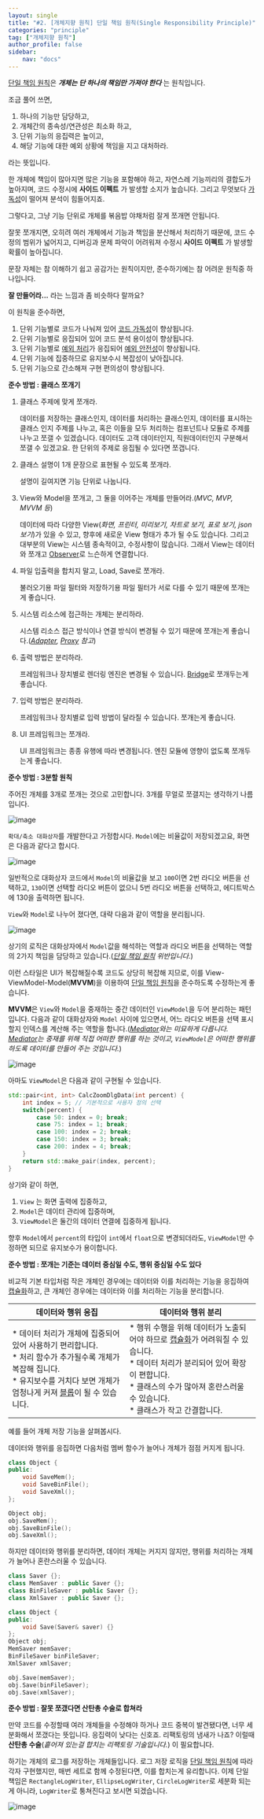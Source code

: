 ```yaml
---
layout: single
title: "#2. [개체지향 원칙] 단일 책임 원칙(Single Responsibility Principle)"
categories: "principle"
tag: ["개체지향 원칙"]
author_profile: false
sidebar: 
    nav: "docs"
---
```


[단일 책임 원칙](https://tango1202.github.io/principle/principle-single-responsibility/)은 ***개체는 단 하나의 책임만 가져야 한다*** 는 원칙입니다.

조금 풀어 쓰면,

1. 하나의 기능만 담당하고, 
2. 개체간의 종속성/연관성은 최소화 하고,
3. 단위 기능의 응집력은 높이고,
4. 해당 기능에 대한 예외 상황에 책임을 지고 대처하라.

라는 뜻입니다.

한 개체에 책임이 많아지면 많은 기능을 포함해야 하고, 자연스레 기능끼리의 결합도가 높아지며, 코드 수정시에 **사이드 이펙트** 가 발생할 소지가 높습니다. 그리고 무엇보다 [가독성](https://tango1202.github.io/principle/principle-practices/#%EC%A2%8B%EC%9D%80-%EC%BD%94%EB%93%9C-%EC%BD%94%EB%93%9C-%EA%B0%80%EB%8F%85%EC%84%B1code-readability)이 떨어져 분석이 힘들어지죠.

그렇다고, 그냥 기능 단위로 개체를 볶음밥 야채처럼 잘게 쪼개면 안됩니다.

잘못 쪼개지면, 오히려 여러 개체에서 기능과 책임을 분산해서 처리하기 때문에, 코드 수정의 범위가 넓어지고, 디버깅과 문제 파악이 어려워져 수정시 **사이드 이펙트** 가 발생할 확률이 높아집니다.

문장 자체는 참 이해하기 쉽고 공감가는 원칙이지만, 준수하기에는 참 어려운 원칙중 하나입니다.

**잘 만들어라...** 라는 느낌과 좀 비슷하다 랄까요?

이 원칙을 준수하면,

1. 단위 기능별로 코드가 나눠져 있어 [코드 가독성](https://tango1202.github.io/principle/principle-practices/#%EC%A2%8B%EC%9D%80-%EC%BD%94%EB%93%9C-%EC%BD%94%EB%93%9C-%EA%B0%80%EB%8F%85%EC%84%B1code-readability)이 향상됩니다.
2. 단위 기능별로 응집되어 있어 코드 분석 용이성이 향상됩니다.
3. 단위 기능별로 [예외 처리](https://tango1202.github.io/legacy-cpp-exception/legacy-cpp-exception-mechanism/)가 응집되어 [예외 안전성](https://tango1202.github.io/legacy-cpp-exception/legacy-cpp-exception-safe/)이 향상됩니다.
4. 단위 기능에 집중하므로 유지보수시 복잡성이 낮아집니다.
5. 단위 기능으로 간소해져 구현 편의성이 향상됩니다.

**준수 방법 : 클래스 쪼개기**

1. 클래스 주제에 맞게 쪼개라.
    
    데이터를 저장하는 클래스인지, 데이터를 처리하는 클래스인지, 데이터를 표시하는 클래스 인지 주제를 나누고, 혹은 이들을 모두 처리하는 컴포넌트나 모듈로 주제를 나누고 쪼갤 수 있겠습니다. 데이터도 고객 데이터인지, 직원데이터인지 구분해서 쪼갤 수 있겠고요. 한 단위의 주제로 응집될 수 있다면 쪼갭니다.

2. 클래스 설명이 1개 문장으로 표현될 수 있도록 쪼개라.
    
    설명이 길여지면 기능 단위로 나눕니다.

3. View와 Model을 쪼개고, 그 둘을 이어주는 개체를 만들어라.(*MVC, MVP, MVVM 등*)
    
    데이터에 따라 다양한 View(*화면, 프린터, 미리보기, 차트로 보기, 표로 보기, json 보기*)가 있을 수 있고, 향후에 새로운 View 형태가 추가 될 수도 있습니다. 그리고 대부분의 View는 시스템 종속적이고, 수정사항이 많습니다. 그래서 View는 데이터와 쪼개고 [Observer](https://tango1202.github.io/pattern/pattern-observer/)로 느슨하게 연결합니다.

4. 파일 입출력을 합치지 말고, Load, Save로 쪼개라. 

    불러오기용 파일 필터와 저장하기용 파일 필터가 서로 다를 수 있기 때문에 쪼개는게 좋습니다.

5. 시스템 리소스에 접근하는 개체는 분리하라.
    
    시스템 리소스 접근 방식이나 연결 방식이 변경될 수 있기 때문에 쪼개는게 좋습니다.(*[Adapter](https://tango1202.github.io/pattern/pattern-adapter/), [Proxy](https://tango1202.github.io/pattern/pattern-proxy/) 참고*)

6. 출력 방법은 분리하라.
    
    프레임워크나 장치별로 렌더링 엔진은 변경될 수 있습니다. [Bridge](https://tango1202.github.io/pattern/pattern-bridge/)로 쪼개두는게 좋습니다.

7. 입력 방법은 분리하라.
    
    프레임워크나 장치별로 입력 방법이 달라질 수 있습니다. 쪼개는게 좋습니다.

8. UI 프레임워크는 쪼개라.

    UI 프레임워크는 종종 유행에 따라 변경됩니다. 엔진 모듈에 영향이 없도록 쪼개두는게 좋습니다.

**준수 방법 : 3분할 원칙**

주어진 개체를 3개로 쪼개는 것으로 고민합니다.
3개를 무얼로 쪼갤지는 생각하기 나름입니다.

![image](https://github.com/tango1202/tango1202.github.io/assets/133472501/038760bc-dab7-4874-b580-546e87714129)

`확대/축소 대화상자`를 개발한다고 가정합시다. `Model`에는 비율값이 저장되겠고요, 화면은 다음과 같다고 합시다.

![image](https://github.com/tango1202/tango1202.github.io/assets/133472501/8d511cbc-d698-444e-8794-12edb88aaba8)

일반적으로 대화상자 코드에서 `Model`의 비율값을 보고 `100`이면 2번 라디오 버튼을 선택하고, `130`이면 선택할 라디오 버튼이 없으니 5번 라디오 버튼을 선택하고, 에디트박스에 130을 출력하면 됩니다.

`View`와 `Model`로 나누어 졌다면, 대략 다음과 같이 역할을 분리됩니다.

![image](https://github.com/tango1202/tango1202.github.io/assets/133472501/af257ec7-ef94-4377-b09d-26050b62901a)

상기의 로직은 대화상자에서 `Model`값을 해석하는 역할과 라디오 버튼을 선택하는 역할의 2가지 책임을 담당하고 있습니다.(*[단일 책임 원칙](https://tango1202.github.io/principle/principle-single-responsibility/) 위반입니다.*) 

이런 스타일은 UI가 복잡해질수록 코드도 상당히 복잡해 지므로, 이를 View-ViewModel-Model(**MVVM**)을 이용하여 [단일 책임 원칙](https://tango1202.github.io/principle/principle-single-responsibility/)을 준수하도록 수정하는게 좋습니다.

**MVVM**은 `View`와 `Model`을 중재하는 중간 데이터인 `ViewModel`을 두어 분리하는 패턴입니다.
다음과 같이 대화상자와 `Model` 사이에 있으면서, 어느 라디오 버튼을 선택 표시할지 인덱스를 계산해 주는 역할을 합니다.(*[Mediator](https://tango1202.github.io/pattern/pattern-mediator/)와는 미묘하게 다릅니다. [Mediator](https://tango1202.github.io/pattern/pattern-mediator/)는 중재를 위해 직접 어떠한 행위를 하는 것이고, `ViewModel`은 어떠한 행위를 하도록 데이터를 만들어 주는 것입니다.*)

![image](https://github.com/tango1202/tango1202.github.io/assets/133472501/54a4e196-32c8-4640-8adb-1136eb4c6249)

아마도 `ViewModel`은 다음과 같이 구현될 수 있습니다. 

```cpp
std::pair<int, int> CalcZoomDlgData(int percent) {
    int index = 5; // 기본적으로 사용자 정의 선택
    switch(percent) {
        case 50: index = 0; break;
        case 75: index = 1; break;
        case 100: index = 2; break;
        case 150: index = 3; break;
        case 200: index = 4; break;
    }
    return std::make_pair(index, percent);
}
```

상기와 같이 하면, 

1. `View` 는 화면 출력에 집중하고, 
2. `Model`은 데이터 관리에 집중하며,
3. `ViewModel`은 둘간의 데이터 연결에 집중하게 됩니다. 

향후 `Model`에서 `percent`의 타입이 `int`에서 `float`으로 변경되더라도, `ViewModel`만 수정하면 되므로 유지보수가 용이합니다. 

**준수 방법 : 쪼개는 기준는 데이터 중심일 수도, 행위 중심일 수도 있다**

비교적 기본 타입처럼 작은 개체인 경우에는 데이터와 이를 처리하는 기능을 응집하여 [캡슐화](https://tango1202.github.io/principle/principle-encapsulation/)하고, 큰 개체인 경우에는 데이터와 이를 처리하는 기능을 분리합니다.

|데이터와 행위 응집|데이터와 행위 분리|
|--|--|
|* 데이터 처리가 개체에 집중되어 있어 사용하기 편리합니다.<br/>* 처리 함수가 추가될수록 개체가 복잡해 집니다.<br/>* 유지보수를 거치다 보면 개체가 엄청나게 커져 [블롭](https://tango1202.github.io/principle/principle-anti-pattern/#%EB%82%98%EC%81%9C-%EC%BD%94%EB%94%A9-%EA%B4%80%ED%96%89-%EB%B8%94%EB%A1%ADthe-blob)이 될 수 있습니다.|* 행위 수행을 위해 데이터가 노출되어야 하므로 [캡슐화](https://tango1202.github.io/principle/principle-encapsulation/)가 어려워질 수 있습니다.<br/>* 데이터 처리가 분리되어 있어 확장이 편합니다.<br/>* 클래스의 수가 많아져 혼란스러울 수 있습니다.<br/>* 클래스가 작고 간결합니다.|

예를 들어 개체 저장 기능을 살펴봅시다.

데이터와 행위를 응집하면 다음처럼 멤버 함수가 늘어나 개체가 점점 커지게 됩니다.

```cpp
class Object {
public:
    void SaveMem();
    void SaveBinFile();
    void SaveXml();
};

Object obj;
obj.SaveMem();
obj.SaveBinFile();
obj.SaveXml();
```

하지만 데이터와 행위를 분리하면, 데이터 개체는 커지지 않지만, 행위를 처리하는 개체가 늘어나 혼란스러울 수 있습니다.

```cpp
class Saver {};
class MemSaver : public Saver {};
class BinFileSaver : public Saver {};
class XmlSaver : public Saver {};

class Object {
public:
    void Save(Saver& saver) {}
};
Object obj;
MemSaver memSaver;
BinFileSaver binFileSaver;
XmlSaver xmlSaver;

obj.Save(memSaver);
obj.Save(binFileSaver);
obj.Save(xmlSaver);
```

**준수 방법 : 잘못 쪼갰다면 산탄총 수술로 합쳐라**

만약 코드를 수정할때 여러 개체들을 수정해야 하거나 코드 중복이 발견됐다면, 너무 세분화해서 쪼갰다는 뜻입니다. 응집력이 낮다는 신호죠. 리팩토링의 냄새가 나죠? 이럴때 **산탄총 수술**(*흩어져 있는걸 합치는 리팩토링 기술입니다.*) 이 필요합니다.

하기는 개체의 로그를 저장하는 개체들입니다. 로그 저장 로직을 [단일 책임 원칙](https://tango1202.github.io/principle/principle-single-responsibility/)에 따라 각자 구현했지만, 매번 세트로 함께 수정된다면, 이를 합치는게 유리합니다. 이제 단일 책임은 `RectangleLogWriter`, `EllipseLogWriter`, `CircleLogWriter`로 세분화 되는게 아니라, `LogWriter`로 퉁쳐진다고 보시면 되겠습니다.

![image](https://github.com/tango1202/tango1202.github.io/assets/133472501/66e12747-3705-4074-9032-1f7ef8d60f46)



